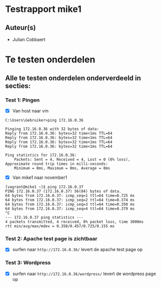 # Testrapport mike1

## Auteur(s)
- Julian Cobbaert

# Te testen onderdelen

## Alle te testen onderdelen onderverdeeld in secties:
### Test 1: Pingen

- [X] Van host naar vm 
```
C:\Users\Gebruiker>ping 172.16.0.36

Pinging 172.16.0.36 with 32 bytes of data:
Reply from 172.16.0.36: bytes=32 time<1ms TTL=64
Reply from 172.16.0.36: bytes=32 time<1ms TTL=64
Reply from 172.16.0.36: bytes=32 time<1ms TTL=64
Reply from 172.16.0.36: bytes=32 time<1ms TTL=64

Ping statistics for 172.16.0.36:
    Packets: Sent = 4, Received = 4, Lost = 0 (0% loss),
Approximate round trip times in milli-seconds:
    Minimum = 0ms, Maximum = 0ms, Average = 0ms
```

- [X] Van mike1 naar november1
```
[vagrant@mike1 ~]$ ping 172.16.0.37
PING 172.16.0.37 (172.16.0.37) 56(84) bytes of data.
64 bytes from 172.16.0.37: icmp_seq=1 ttl=64 time=0.725 ms
64 bytes from 172.16.0.37: icmp_seq=2 ttl=64 time=0.374 ms
64 bytes from 172.16.0.37: icmp_seq=3 ttl=64 time=0.350 ms
64 bytes from 172.16.0.37: icmp_seq=4 ttl=64 time=0.379 ms
^C
--- 172.16.0.37 ping statistics ---
4 packets transmitted, 4 received, 0% packet loss, time 3000ms
rtt min/avg/max/mdev = 0.350/0.457/0.725/0.155 ms
```

### Test 2: Apache test page is zichtbaar

- [x] surfen naar `http://172.16.0.36/` levert de apache test page op

### Test 3: Wordpress

- [X] surfen naar `http://172.16.0.36/wordpress/` levert de wordpress page op


